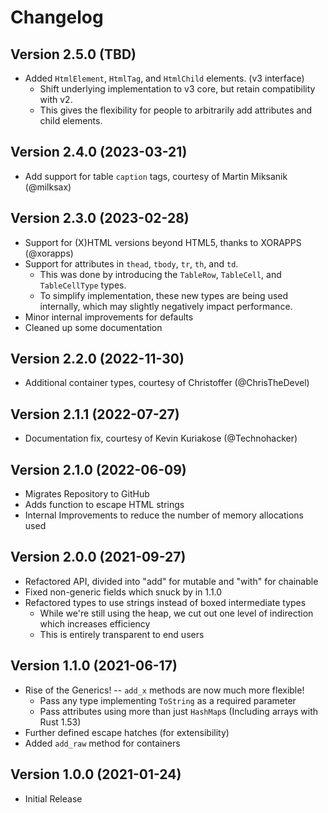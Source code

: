 Changelog
=========

## Version 2.5.0 (TBD)
* Added `HtmlElement`, `HtmlTag`, and `HtmlChild` elements. (v3 interface)
    * Shift underlying implementation to v3 core, but retain compatibility with v2.
    * This gives the flexibility for people to arbitrarily add attributes and child elements.

## Version 2.4.0 (2023-03-21)
* Add support for table `caption` tags, courtesy of Martin Miksanik (@milksax)

## Version 2.3.0 (2023-02-28)
* Support for (X)HTML versions beyond HTML5, thanks to XORAPPS (@xorapps)
* Support for attributes in `thead`, `tbody`, `tr`, `th`, and `td`.
    * This was done by introducing the `TableRow`, `TableCell`, and `TableCellType` types.
    * To simplify implementation, these new types are being used internally, which may slightly
      negatively impact performance.
* Minor internal improvements for defaults
* Cleaned up some documentation

## Version 2.2.0 (2022-11-30)
* Additional container types, courtesy of Christoffer (@ChrisTheDevel)

## Version 2.1.1 (2022-07-27)
* Documentation fix, courtesy of Kevin Kuriakose (@Technohacker)

## Version 2.1.0 (2022-06-09)
* Migrates Repository to GitHub
* Adds function to escape HTML strings
* Internal Improvements to reduce the number of memory allocations used

## Version 2.0.0 (2021-09-27)
* Refactored API, divided into "add" for mutable and "with" for chainable
* Fixed non-generic fields which snuck by in 1.1.0
* Refactored types to use strings instead of boxed intermediate types
    * While we're still using the heap, we cut out one level of indirection which increases efficiency
    * This is entirely transparent to end users

## Version 1.1.0 (2021-06-17)
* Rise of the Generics! -- `add_x` methods are now much more flexible!
    * Pass any type implementing `ToString` as a required parameter
    * Pass attributes using more than just `HashMap`s (Including arrays with Rust 1.53)
* Further defined escape hatches (for extensibility)
* Added `add_raw` method for containers

## Version 1.0.0 (2021-01-24)
* Initial Release